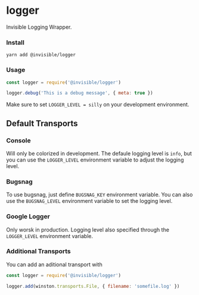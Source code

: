 # logger
Invisible Logging Wrapper.

### Install
```
yarn add @invisible/logger
```

### Usage
```js
const logger = require('@invisible/logger')

logger.debug('This is a debug message', { meta: true })
```

Make sure to set `LOGGER_LEVEL = silly` on your development environment.

## Default Transports

### Console
Will only be colorized in development.
The defaule logging level is `info`, but you can use the `LOGGER_LEVEL` environment variable to adjust the logging level.

### Bugsnag
To use bugsnag, just define `BUGSNAG_KEY` environment variable.
You can also use the `BUGSNAG_LEVEL` environment variable to set the logging level.

### Google Logger
Only worsk in production.
Logging level also specified through the `LOGGER_LEVEL` environment variable.

### Additional Transports

You can add an aditional transport with
```js
const logger = require('@invisible/logger')

logger.add(winston.transports.File, { filename: 'somefile.log' })
```